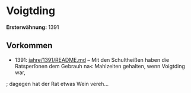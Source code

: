 # Voigtding

**Ersterwähnung:** 1391

## Vorkommen
- 1391: [jahre/1391/README.md](../jahre/1391/README.md) – Mit den Schultheißen haben die Ratsperſonen dem
Gebrauh na< Mahlzeiten gehalten, wenn Voigtding war,

; dagegen hat der Rat etwas Wein vereh...
